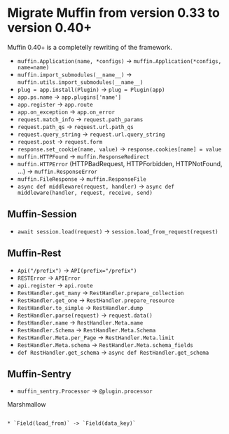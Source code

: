 Migrate Muffin from version 0.33 to version 0.40+
=================================================

Muffin 0.40+ is a completelly rewriting of the framework.

* `muffin.Application(name, *configs)` -> `muffin.Application(*configs, name=name)`
* `muffin.import_submodules(__name__)` -> `muffin.utils.import_submodules(__name__)`
* `plug = app.install(Plugin)` -> `plug = Plugin(app)`
* `app.ps.name` -> `app.plugins['name']`
* `app.register` -> `app.route`
* `app.on_exception` -> `app.on_error`
* `request.match_info` -> `request.path_params`
* `request.path_qs` -> `request.url.path_qs`
* `request.query_string` -> `request.url.query_string`
* `request.post` -> `request.form`
* `response.set_cookie(name, value)` -> `response.cookies[name] = value`
* `muffin.HTTPFound` -> `muffin.ResponseRedirect`
* `muffin.HTTPError` (HTTPBadRequest, HTTPForbidden, HTTPNotFound, ...) -> `muffin.ResponseError`
* `muffin.FileResponse` -> `muffin.ResponseFile`
* `async def middleware(request, handler)` -> `async def middleware(handler, request, receive, send)`


Muffin-Session
--------------

* `await session.load(request)` -> `session.load_from_request(request)`


Muffin-Rest
-----------

* `Api("/prefix")` -> `API(prefix="/prefix")`
* `RESTError` -> `APIError`
* `api.register` -> `api.route`
* `RestHandler.get_many` -> `RestHandler.prepare_collection`
* `RestHandler.get_one` -> `RestHandler.prepare_resource`
* `RestHandler.to_simple` -> `RestHandler.dump`
* `RestHandler.parse(request)` -> `request.data()`
* `RestHandler.name` -> `RestHandler.Meta.name`
* `RestHandler.Schema` -> `RestHandler.Meta.Schema`
* `RestHandler.Meta.per_Page` -> `RestHandler.Meta.limit`
* `RestHandler.Meta.schema` -> `RestHandler.Meta.schema_fields`
* `def RestHandler.get_schema` -> `async def RestHandler.get_schema`

Muffin-Sentry
-------------

* `muffin_sentry.Processor` -> `@plugin.processor`

Marshmallow
~~~~~~~~~~~

* `Field(load_from)` -> `Field(data_key)`

